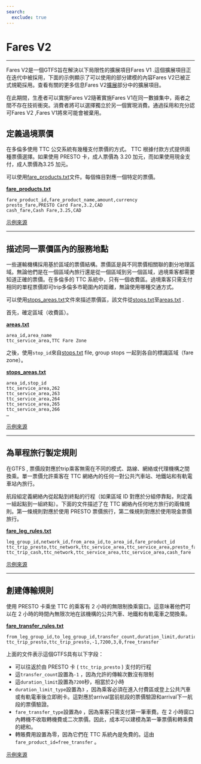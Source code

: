 ```yaml
---
search:
  exclude: true
---
```


# Fares V2

<hr/>

Fares V2是一個GTFS旨在解決以下局限性的擴展項目Fares V1 .這個擴展項目正在迭代中被採用，下面的示例顯示了可以使用的部分建模的內容Fares V2已被正式規範採用。查看有關的更多信息Fares V2[擴展](../../../extensions)部分中的擴展項目。

在此期間，生產者可以實施Fares V2隨著實施Fares V1在同一數據集中，兩者之間不存在技術衝突。消費者將可以選擇獨立於另一個實現消費。通過採用和充分認可Fares V2 ,Fares V1將來可能會被棄用。

## 定義過境票價

在多倫多使用 TTC 公交系統有幾種支付票價的方式。 TTC 根據付款方式提供兩種票價選擇。如果使用 PRESTO 卡，成人票價為 3.20 加元，而如果使用現金支付，成人票價為3.25 加元。

可以使用[fare_products.txt](../../reference/#fare_productstxt)文件。每個條目對應一個特定的票價。

[**fare_products.txt**](../../reference/#fare_productstxt)

    fare_product_id,fare_product_name,amount,currency
    presto_fare,PRESTO Card Fare,3.2,CAD
    cash_fare,Cash Fare,3.25,CAD

[示例來源](https://www.ttc.ca/Fares-and-passes)

<hr/>

## 描述同一票價區內的服務地點

一些運輸機構採用基於區域的票價結構。票價區是與不同票價相關聯的劃分地理區域。無論他們是在一個區域內旅行還是從一個區域到另一個區域，過境乘客都需要知道正確的票價。在多倫多的 TTC 系統中，只有一個收費區。過境乘客只需支付相同的單程票價即可trip多倫多市範圍內的距離，無論使用哪種交通方式。

可以使用[stops_areas.txt](../../reference/#stops_areastxt)文件來描述票價區，該文件從[stops.txt](../../reference/#stopstxt)至[areas.txt](../../reference/#areastxt) .

首先，確定區域（收費區）。

[**areas.txt**](../../reference/#areastxt)

    area_id,area_name
    ttc_service_area,TTC Fare Zone

之後，使用`stop_id`來自[stops.txt](../../reference/#stopstxt) file, group stops 一起到各自的標識區域（fare zone）。

[**stops_areas.txt**](../../reference/#stops_areastxt)

    area_id,stop_id
    ttc_service_area,262
    ttc_service_area,263
    ttc_service_area,264
    ttc_service_area,265
    ttc_service_area,266
    …

[示例來源](http://opendata.toronto.ca/toronto.transit.commission/ttc-routes-and-schedules/OpenData_TTC_Schedules.zip)

<hr/>

## 為單程旅行製定規則

在GTFS , 票價段對應於trip乘客無需在不同的模式、路線、網絡或代理機構之間換乘。單一票價允許乘客在 TTC 網絡內的任何一對公共汽車站、地鐵站和有軌電車站內旅行。

航段組定義網絡內從起點到終點的行程（如果區域 ID 對應於分組停靠點，則定義一組起點到一組終點）。下面的文件描述了在 TTC 網絡內任何地方旅行的兩條規則。第一條規則對應於使用 PRESTO 票價旅行，第二條規則對應於使用現金票價旅行。

[**fare_leg_rules.txt**](../../reference/#fare_leg_rulestxt)

    leg_group_id,network_id,from_area_id,to_area_id,fare_product_id
    ttc_trip_presto,ttc_network,ttc_service_area,ttc_service_area,presto_fare
    ttc_trip_cash,ttc_network,ttc_service_area,ttc_service_area,cash_fare

[示例來源](https://www.ttc.ca/Fares-and-passes)

<hr/>

## 創建傳輸規則

使用 PRESTO 卡乘坐 TTC 的乘客有 2 小時的無限制換乘窗口。這意味著他們可以在 2 小時的時間內無限次地在該機構的公共汽車、地鐵和有軌電車之間換乘。

[**fare_transfer_rules.txt**](../../reference/#fare_transfer_rulestxt)

    from_leg_group_id,to_leg_group_id,transfer_count,duration_limit,duration_limit_type,fare_transfer_type,fare_product_id
    ttc_trip_presto,ttc_trip_presto,-1,7200,3,0,free_transfer

上面的文件表示這個GTFS具有以下字段：

- 可以往返於由 PRESTO 卡 ( `ttc_trip_presto` ) 支付的行程
- 這`transfer_count`設置為`-1` ，因為允許的傳輸次數沒有限制
- 這`duration_limit`設置為`7200`秒，相當於2小時
- `duration_limit_type`設置為`3` ，因為乘客必須在進入付費區或登上公共汽車或有軌電車後立即刷卡。這對應於arrival當前航段的票價驗證和arrival下一航段的票價驗證。
- `fare_transfer_type`設置為`0` ，因為乘客只需支付第一筆車費。在 2 小時窗口內轉機不收取轉機費或二次票價。因此，成本可以建模為第一筆票價和轉乘費的總和。
- 轉賬費用設置為零，因為它們在 TTC 系統內是免費的。這由`fare_product_id=free_transfer` 。

[示例來源](https://www.ttc.ca/Fares-and-passes/PRESTO-on-the-TTC/Two-hour-transfer)
